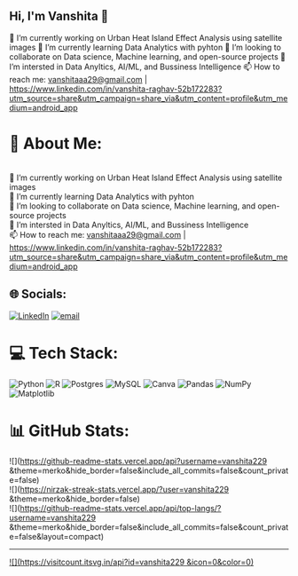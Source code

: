 ## Hi, I'm Vanshita 👋

🔭 I’m currently working on Urban Heat Island Effect Analysis using satellite images
🌱 I’m currently learning Data Analytics with pyhton
👯 I’m looking to collaborate on Data science, Machine learning, and open-source projects
🤔 I’m intersted in Data Anyltics, AI/ML, and Bussiness Intelligence
📫 How to reach me: vanshitaaa29@gmail.com | https://www.linkedin.com/in/vanshita-raghav-52b172283?utm_source=share&utm_campaign=share_via&utm_content=profile&utm_medium=android_app

# 💫 About Me:
<br>🔭 I’m currently working on Urban Heat Island Effect Analysis using satellite images<br>🌱 I’m currently learning Data Analytics with pyhton<br>👯 I’m looking to collaborate on Data science, Machine learning, and open-source projects<br>🤔 I’m intersted in Data Anyltics, AI/ML, and Bussiness Intelligence<br>📫 How to reach me: vanshitaaa29@gmail.com | https://www.linkedin.com/in/vanshita-raghav-52b172283?utm_source=share&utm_campaign=share_via&utm_content=profile&utm_medium=android_app


## 🌐 Socials:
[![LinkedIn](https://img.shields.io/badge/LinkedIn-%230077B5.svg?logo=linkedin&logoColor=white)](https://linkedin.com/in/https://www.linkedin.com/in/niti-agnihotri-baa93b214?utm_source=share&utm_campaign=share_via&utm_content=profile&utm_medium=android_app) [![email](https://img.shields.io/badge/Email-D14836?logo=gmail&logoColor=white)](mailto:vanshitaaa29@gmail.com) 

# 💻 Tech Stack:
![Python](https://img.shields.io/badge/python-3670A0?style=for-the-badge&logo=python&logoColor=ffdd54) ![R](https://img.shields.io/badge/r-%23276DC3.svg?style=for-the-badge&logo=r&logoColor=white) ![Postgres](https://img.shields.io/badge/postgres-%23316192.svg?style=for-the-badge&logo=postgresql&logoColor=white) ![MySQL](https://img.shields.io/badge/mysql-4479A1.svg?style=for-the-badge&logo=mysql&logoColor=white) ![Canva](https://img.shields.io/badge/Canva-%2300C4CC.svg?style=for-the-badge&logo=Canva&logoColor=white) ![Pandas](https://img.shields.io/badge/pandas-%23150458.svg?style=for-the-badge&logo=pandas&logoColor=white) ![NumPy](https://img.shields.io/badge/numpy-%23013243.svg?style=for-the-badge&logo=numpy&logoColor=white) ![Matplotlib](https://img.shields.io/badge/Matplotlib-%23ffffff.svg?style=for-the-badge&logo=Matplotlib&logoColor=black)
# 📊 GitHub Stats:
![](https://github-readme-stats.vercel.app/api?username=vanshita229 &theme=merko&hide_border=false&include_all_commits=false&count_private=false)<br/>
![](https://nirzak-streak-stats.vercel.app/?user=vanshita229 &theme=merko&hide_border=false)<br/>
![](https://github-readme-stats.vercel.app/api/top-langs/?username=vanshita229 &theme=merko&hide_border=false&include_all_commits=false&count_private=false&layout=compact)

---
[![](https://visitcount.itsvg.in/api?id=vanshita229 &icon=0&color=0)](https://visitcount.itsvg.in)

<!-- Proudly created with GPRM ( https://gprm.itsvg.in ) -->


